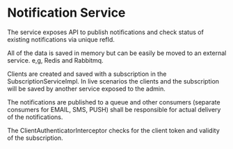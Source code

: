 # Notification Service

The service exposes API to publish notifications and check status of existing notifications via unique refId.

All of the data is saved in memory but can be easily be moved to an external service. e,g, Redis and Rabbitmq.

Clients are created and saved with a subscription in the SubscriptionServiceImpl. In live scenarios the clients and the subscription will be saved by another service exposed to the admin.

The notifications are published to a queue and other consumers (separate consumers for EMAIL, SMS, PUSH) shall be responsible for actual delivery of the notifications.

The ClientAuthenticatorInterceptor checks for the client token and validity of the subscription.